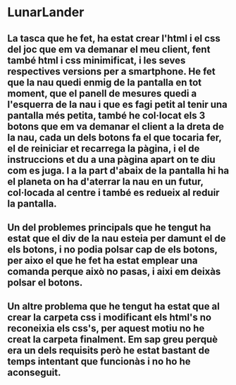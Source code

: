 # LunarLander
## La tasca que he fet, ha estat crear l'html i el css del joc que em va demanar el meu client, fent també html i css minimificat, i les seves respectives versions per a smartphone. He fet que la nau quedi enmig de la pantalla en tot moment, que el panell de mesures quedi a l'esquerra de la nau i que es fagi petit al tenir una pantalla més petita, també he col·locat els 3 botons que em va demanar el client a la dreta de la nau, cada un dels botons fa el que tocaria fer, el de reiniciar et recarrega la pàgina, i el de instruccions et du a una pàgina apart on te diu com es juga. I a la part d'abaix de la pantalla hi ha el planeta on ha d'aterrar la nau en un futur, col·locada al centre i també es redueix al reduir la pantalla.
## Un del problemes principals que he tengut ha estat que el div de la nau esteia per damunt el de els botons, i no podia polsar cap de els botons, per aixo el que he fet ha estat emplear una comanda perque això no pasas, i aixi em deixàs polsar el botons.
## Un altre problema que he tengut ha estat que al crear la carpeta css i modificant els html's no reconeixia els css's, per aquest motiu no he creat la carpeta finalment. Em sap greu perquè era un dels requisits però he estat bastant de temps intentant que funcionàs i no ho he aconseguit.
